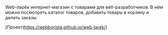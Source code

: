 Web-ларёк интернет-магазин с товарами для веб-разработчиков. В нём можно посмотреть каталог товаров, добавить товары в корзину и делать заказы.  

[Проект(https://webborista.github.io/web-larek/)
 
 
